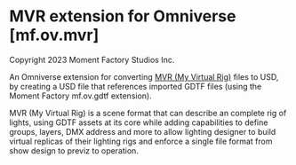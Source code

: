 # MVR extension for Omniverse [mf.ov.mvr]
Copyright 2023 Moment Factory Studios Inc.

An Omniverse extension for converting [MVR (My Virtual Rig)](https://github.com/mvrdevelopment/spec/blob/main/mvr-spec.md) files to USD, by creating a USD file that references imported GDTF files (using the Moment Factory mf.ov.gdtf extension).

MVR (My Virtual Rig) is a scene format that can describe an complete rig of lights, using GDTF assets at its core while adding capabilities to define groups, layers, DMX address and more to allow lighting designer to build virtual replicas of their lighting rigs and enforce a single file format from show design to previz to operation. 